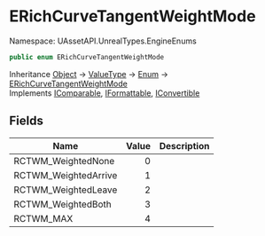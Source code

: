 # ERichCurveTangentWeightMode

Namespace: UAssetAPI.UnrealTypes.EngineEnums

```csharp
public enum ERichCurveTangentWeightMode
```

Inheritance [Object](https://docs.microsoft.com/en-us/dotnet/api/system.object) → [ValueType](https://docs.microsoft.com/en-us/dotnet/api/system.valuetype) → [Enum](https://docs.microsoft.com/en-us/dotnet/api/system.enum) → [ERichCurveTangentWeightMode](./uassetapi.unrealtypes.engineenums.erichcurvetangentweightmode.md)<br>
Implements [IComparable](https://docs.microsoft.com/en-us/dotnet/api/system.icomparable), [IFormattable](https://docs.microsoft.com/en-us/dotnet/api/system.iformattable), [IConvertible](https://docs.microsoft.com/en-us/dotnet/api/system.iconvertible)

## Fields

| Name | Value | Description |
| --- | --: | --- |
| RCTWM_WeightedNone | 0 |  |
| RCTWM_WeightedArrive | 1 |  |
| RCTWM_WeightedLeave | 2 |  |
| RCTWM_WeightedBoth | 3 |  |
| RCTWM_MAX | 4 |  |
